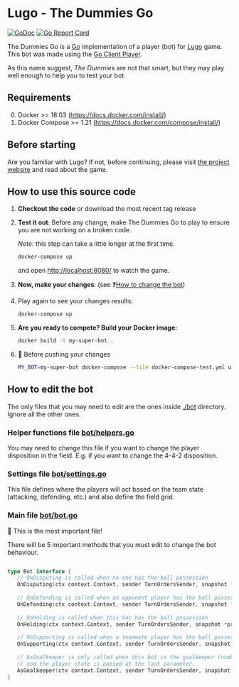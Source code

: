# Lugo - The Dummies Go

[![GoDoc](https://godoc.org/github.com/lugobots/the-dummies-go?status.svg)](https://godoc.org/github.com/lugobots/the-dummies-go)
[![Go Report Card](https://goreportcard.com/badge/github.com/lugobots/the-dummies-go)](https://goreportcard.com/report/github.com/lugobots/the-dummies-go)

The Dummies Go is a [Go](http://golang.org/) implementation of a player (bot) for [Lugo](https://lugobots.dev) game.
This bot was made using the [Go Client Player](https://github.com/lugobots/lugo4go).

As this name suggest, _The Dummies_ are not that smart, but they may play well enough to help you to test your bot.

## Requirements

0. Docker >= 18.03 (https://docs.docker.com/install/)
0. Docker Compose >= 1.21 (https://docs.docker.com/compose/install/)

## Before starting

Are you familiar with Lugo? If not, before continuing, please visit [the project website](https://lugobots.dev) and read
about the game.

## How to use this source code

1. **Checkout the code** or download the most recent tag release
2. **Test it out**: Before any change, make The Dummies Go to play to ensure you are not working on a broken code.

   _Note_: this step can take a little longer at the first time.
   ```sh 
   docker-compose up
   ```
   and open [http://localhost:8080/](http://localhost:8080/) to watch the game.
4. **Now, make your changes**: (see :question:[How to change the bot](#how-to-edit-the-bot))
5. Play again to see your changes results:

   ```sh 
   docker-compose up
   ```
6. **Are you ready to compete? Build your Docker image:**

    ```sh 
   docker build -t my-super-bot .
   ```
7. :checkered_flag: Before pushing your changes

   ```sh 
   MY_BOT=my-super-bot docker-compose --file docker-compose-test.yml up
   ```

## How to edit the bot

The only files that you may need to edit are the ones inside [./bot](./bot) directory. Ignore all the other ones.

### Helper functions file [bot/helpers.go](./bot/helpers.go)

You may need to change this file if you want to change the player disposition in the field. E.g. if you want to change
the 4-4-2 disposition.

### Settings file [bot/settings.go](./bot/settings.go)

This file defines where the players will act based on the team state (attacking, defending, etc.) and also define the
field grid.

### Main file [bot/bot.go](./bot/bot.go)

:eyes: This is the most important file!

There will be 5 important methods that you must edit to change the bot behaviour.

```go

type Bot interface {
   // OnDisputing is called when no one has the ball possession
   OnDisputing(ctx context.Context, sender TurnOrdersSender, snapshot *proto.GameSnapshot) error
   
   // OnDefending is called when an opponent player has the ball possession
   OnDefending(ctx context.Context, sender TurnOrdersSender, snapshot *proto.GameSnapshot) error
   
   // OnHolding is called when this bot has the ball possession
   OnHolding(ctx context.Context, sender TurnOrdersSender, snapshot *proto.GameSnapshot) error
   
   // OnSupporting is called when a teammate player has the ball possession
   OnSupporting(ctx context.Context, sender TurnOrdersSender, snapshot *proto.GameSnapshot) error
   
   // AsGoalkeeper is only called when this bot is the goalkeeper (number 1). This method is called on every turn,
   // and the player state is passed at the last parameter.
   AsGoalkeeper(ctx context.Context, sender TurnOrdersSender, snapshot *proto.GameSnapshot, state PlayerState) error
}
```
